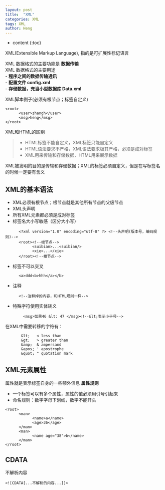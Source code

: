 ```yaml
---
layout: post
title:  "XML"
categories: XML
tags: XML
author: Heng
---
```


* content
{:toc}

XML(Extensible Markup Language), 指的是可扩展性标记语言<br>

XML 数据格式的主要功能是 **数据传输**<br>
XML 数据格式的主要用途<br>
      - **程序之间的数据传输通讯**<br>
      - **配置文件 config.xml**<br>
      - **存储数据，充当小型数据库 Data.xml**<br>




XML脚本例子(必须有根节点；标签自定义)
```
<root> 
      <user>zhangh</user>
      <msg>heng</msg>
</root>
```
XML和HTML的区别
>- HTML标签不能自定义，XML标签只能自定义
>- HTML语法要求不严格，XML语法要求极其严格，必须是成对标签
>- XML用来传输和存储数据，HTML用来展示数据

XML被发明的目的是传输和存储数据；XML的标签必须自定义，但是在写标签名的时候一定要有含义

## XML的基本语法
- XML必须有根节点；根节点就是其他所有节点的父级节点
- XML头声明<?xml version="版本号" encoding="编码规则" ?>
- 所有XML元素都必须是成对标签
- 标签名大小写敏感（区分大小写）
```
      <?xml version="1.0" encoding="utf-8" ?> <!--头声明(版本号，编码规则)-->
      <root><!--根节点-->
            <suibian>...<suibian/>
            <xie>...</xie>
      </root><!--根节点-->
```
- 标签不可以交叉
```
      <a>ddd<b>hhh</a></b>
```
- 注释
```
      <!--注释掉的内容，和HTML规则一样-->
```
- 特殊字符使用实体转义
```
        <msg>如果46 &lt: 47 </msg><!--&lt;表示小于号-->
```
在XML中需要转移的字符有：
```
       &lt;   < less than
       &gt;   > greater than
       &amp;  & ampersand
       &apos; ' apostrophe
       &quot; " quotation mark
```

## XML元素属性

属性就是表示标签自身的一些额外信息
**属性规则**
- 一个标签可以有多个属性，属性的值必须用引号引起来
- 命名规则：数字字母下划线，数字不能开头

```
<root>
      <man>
            <name>a</name>
            <age>36</age>
      </man>
      <man>
            <name age="38">b</name>
      </man>
</root>
```

## CDATA
不解析内容
```
<![CDATA[...不解析的内容...]]>
```
